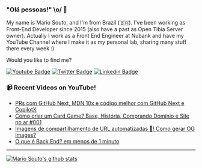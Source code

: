 ### "Olá pessoas!" \o/ 👋

My name is Mario Souto, and I'm from Brazil (🇧🇷). I've been working as Front-End Developer since 2015 (also have a past as Open Tibia Server owner). Actually I work as a Front End Engineer at Nubank and have my YouTube Channel where I make it as my personal lab, sharing many stuff there every week :)

Would you like to find me?

[![Youtube Badge](https://img.shields.io/badge/-Youtube-FF0000?style=flat-square&labelColor=FF0000&logo=youtube&logoColor=white&link=https://youtube.com/c/DevSoutinho)](https://youtube.com/c/DevSoutinho)
[![Twitter Badge](https://img.shields.io/badge/-Twitter-1ca0f1?style=flat-square&labelColor=1ca0f1&logo=twitter&logoColor=white&link=https://twitter.com/omariosouto)](https://twitter.com/omariosouto)
[![Linkedin Badge](https://img.shields.io/badge/-LinkedIn-blue?style=flat-square&logo=Linkedin&logoColor=white&link=https://www.linkedin.com/in/omariosouto)](https://www.linkedin.com/in/omariosouto)

### 📹 Recent Videos on YouTube!

<!-- YOUTUBE:START -->
- [PRs com GitHub Next, MDN 10x e código melhor com GitHub Next e CopilotX](https://www.youtube.com/watch?v=ht-ctp25kUU)
- [Como criar um Card Game? Base, História, Comprando Domínio e Site no ar #001](https://www.youtube.com/watch?v=OpBCTyNxOIA)
- [Imagens de compartilhamento de URL automatizadas 🤖! Como gerar OG Images?](https://www.youtube.com/watch?v=teI6nIkscwg)
- [O que é Back End? em menos de 1 minuto](https://www.youtube.com/watch?v=4hTa9azQwqY)
<!-- YOUTUBE:END -->

____


[![Mario Souto's github stats](https://github-readme-stats.vercel.app/api?username=omariosouto&theme=dark&show_icons=true&count_private=true)](https://github.com/omariosouto)
